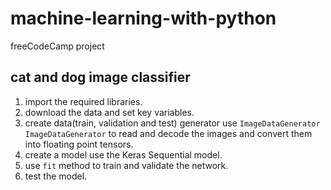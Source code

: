 # machine-learning-with-python
freeCodeCamp project


## cat and dog image classifier
1. import the required libraries.
2. download the data and set key variables.
3. create data(train, validation and test) generator use `ImageDataGenerator`
    `ImageDataGenerator` to read and decode the images and convert them into floating point tensors.
4. create a model use the Keras Sequential model.
5. use `fit` method  to train and validate the network.
6. test the model.
